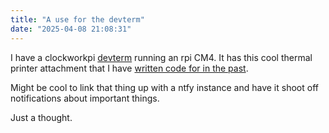 ```yaml
---
title: "A use for the devterm"
date: "2025-04-08 21:08:31"
---
```


I have a clockworkpi [devterm](https://www.clockworkpi.com/devterm) running an rpi CM4. It has this cool thermal printer attachment that I have [written code for in the past](https://github.com/rconjoe/oldsoul).

Might be cool to link that thing up with a ntfy instance and have it shoot off notifications about important things.

Just a thought.
